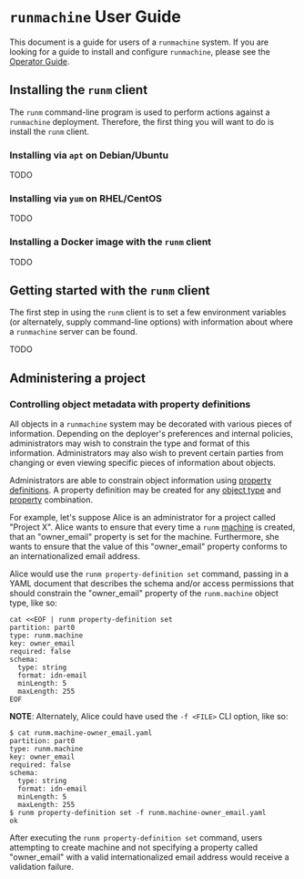 # `runmachine` User Guide

This document is a guide for users of a `runmachine` system. If you are looking
for a guide to install and configure `runmachine`, please see the [Operator
Guide](../ops-guide).

## Installing the `runm` client

The `runm` command-line program is used to perform actions against a
`runmachine` deployment. Therefore, the first thing you will want to do is
install the `runm` client.

### Installing via `apt` on Debian/Ubuntu

TODO

### Installing via `yum` on RHEL/CentOS

TODO

### Installing a Docker image with the `runm` client

TODO

## Getting started with the `runm` client

The first step in using the `runm` client is to set a few environment variables
(or alternately, supply command-line options) with information about where a
`runmachine` server can be found.

TODO

## Administering a project

### Controlling object metadata with property definitions

All objects in a `runmachine` system may be decorated with various pieces of
information. Depending on the deployer's preferences and internal policies,
administrators may wish to constrain the type and format of this information.
Administrators may also wish to prevent certain parties from changing or even
viewing specific pieces of information about objects.

Administrators are able to constrain object information using [property
definitions](../concepts.md#property-definition). A property definition may be
created for any [object type](../concepts.md#object-type) and
[property](../concepts.md#property) combination.

For example, let's suppose Alice is an administrator for a project called
"Project X". Alice wants to ensure that every time a `runm`
[machine](../concepts.md#machine) is created, that an "owner_email" property is
set for the machine. Furthermore, she wants to ensure that the value of this
"owner_email" property conforms to an internationalized email address.

Alice would use the `runm property-definition set` command, passing in a YAML
document that describes the schema and/or access permissions that should
constrain the "owner_email" property of the `runm.machine` object type, like
so:

```
cat <<EOF | runm property-definition set
partition: part0
type: runm.machine
key: owner_email
required: false
schema:
  type: string
  format: idn-email
  minLength: 5
  maxLength: 255
EOF
```

**NOTE**: Alternately, Alice could have used the `-f <FILE>` CLI option, like so:

```
$ cat runm.machine-owner_email.yaml
partition: part0
type: runm.machine
key: owner_email
required: false
schema:
  type: string
  format: idn-email
  minLength: 5
  maxLength: 255
$ runm property-definition set -f runm.machine-owner_email.yaml
ok
```

After executing the `runm property-definition set` command, users attempting to
create machine and not specifying a property called "owner_email" with a valid
internationalized email address would receive a validation failure.
